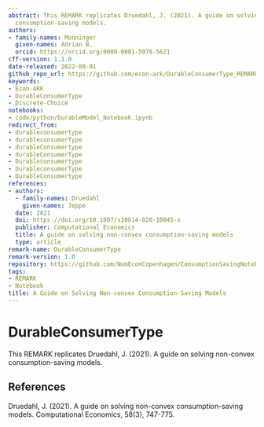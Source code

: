 ```yaml
---
abstract: This REMARK replicates Druedahl, J. (2021). A guide on solving non-convex
  consumption-saving models.
authors:
- family-names: Monninger
  given-names: Adrian B.
  orcid: https://orcid.org/0000-0001-5978-5621
cff-version: 1.1.0
date-released: 2022-09-01
github_repo_url: https://github.com/econ-ark/DurableConsumerType_REMARK
keywords:
- Econ-ARK
- DurableConsumerType
- Discrete-Choice
notebooks:
- code/python/DurableModel_Notebook.ipynb
redirect_from:
- durableconsumertype
- durableconsumerType
- durableConsumertype
- durableConsumerType
- Durableconsumertype
- DurableconsumerType
- DurableConsumertype
references:
- authors:
  - family-names: Druedahl
    given-names: Jeppe
  date: 2021
  doi: https://doi.org/10.1007/s10614-020-10045-x
  publisher: Computational Economics
  title: A guide on solving non-convex consumption-saving models
  type: article
remark-name: DurableConsumerType
remark-version: 1.0
repository: https://github.com/NumEconCopenhagen/ConsumptionSavingNotebooks
tags:
- REMARK
- Notebook
title: A Guide on Solving Non-convex Consumption-Saving Models
---
```




# DurableConsumerType

This REMARK replicates Druedahl, J. (2021). A guide on solving non-convex consumption-saving models.


## References

Druedahl, J. (2021). A guide on solving non-convex consumption-saving models. Computational Economics, 58(3), 747-775.
